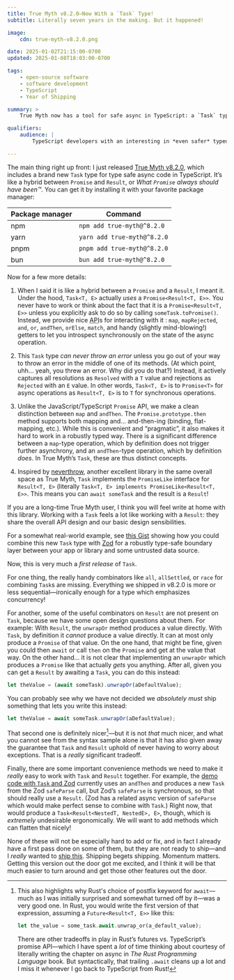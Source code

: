 ```yaml
---
title: True Myth v8.2.0—Now With a `Task` Type!
subtitle: Literally seven years in the making. But it happened!

image:
    cdn: true-myth-v8.2.0.png

date: 2025-01-02T21:15:00-0700
updated: 2025-01-08T18:03:00-0700

tags:
    - open-source software
    - software development
    - TypeScript
    - Year of Shipping

summary: >
    True Myth now has a tool for safe async in TypeScript: a `Task` type, the glorious combination of a `Promise` and a `Result`.

qualifiers:
    audience: |
        TypeScript developers with an interesting in *even safer* typed programming with a functional flair.

---
```


The main thing right up front: I just released [True Myth v8.2.0][release], which includes a brand new `Task` type for type safe async code in TypeScript. It’s like a hybrid between `Promise` and `Result`, or *What `Promise` always should have been™*. You can get it by installing it with your favorite package manager:

| Package manager | Command                     |
| --------------- | --------------------------- |
| npm             | `npm add true-myth@^8.2.0`  |
| yarn            | `yarn add true-myth@^8.2.0` |
| pnpm            | `pnpm add true-myth@^8.2.0` |
| bun             | `bun add true-myth@^8.2.0`  |

[release]: https://github.com/true-myth/true-myth/releases/tag/v8.2.0

Now for a few more details:

1. When I said it is like a hybrid between a `Promise` and a `Result`, I meant it. Under the hood, `Task<T, E>` actually *uses* a `Promise<Result<T, E>>`. You never have to work or think about the fact that it is a `Promise<Result<T, E>>` unless you explicitly ask to do so by calling `someTask.toPromise()`. Instead, we provide nice <abbr title="application programming interface">API</abbr>s for interacting with it : `map`, `mapRejected`, `and`, `or`, `andThen`, `orElse`, `match`, and handy (slightly mind-blowing!) getters to let you introspect synchronously on the state of the async operation.

2. This `Task` type *can never throw an error* unless you go out of your way to throw an error in the middle of one of its methods. (At which point, uhh… yeah, you threw an error. Why did you do that?) Instead, it actively captures all resolutions as `Resolved` with a `T` value and rejections as `Rejected` with an `E` value. In other words, `Task<T, E>` is to `Promise<T>` for async operations as `Result<T, E>` is to `T` for synchronous operations.

3. Unlike the JavaScript/TypeScript `Promise` <abbr>API</abbr>, we make a clean distinction between `map` and `andThen`. The `Promise.prototype.then` method supports both mapping and… and-then-ing (binding, flat-mapping, etc.). While this is convenient and “pragmatic”, it also makes it hard to work in a robustly typed way. There is a significant difference between a `map`-type operation, which by definition does not trigger further asynchrony, and an `andThen`-type operation, which by definition *does*. In True Myth’s `Task`, these are thus distinct concepts.

4. Inspired by [neverthrow][neverthrow], another excellent library in the same overall space as True Myth, `Task` implements the `PromiseLike` interface for `Result<T, E>` (literally `Task<T, E> implements PromiseLike<Result<T, E>>`. This means you can `await someTask` and the result is a `Result`!

[neverthrow]: https://github.com/supermacro/neverthrow

If you are a long-time True Myth user, I think you will feel write at home with this library. Working with a `Task` feels a lot like working with a `Result`: they share the overall <abbr>API</abbr> design and our basic design sensibilities.

For a somewhat real-world example, see [this Gist][gist] showing how you could combine this new `Task` type with [Zod][zod] for a robustly type-safe boundary layer between your app or library and some untrusted data source.

[gist]: https://gist.github.com/chriskrycho/754dca84a72d3adf846469538f1ccab3
[zod]: https://zod.dev

Now, this is very much a *first release* of `Task`.

For one thing, the really handy combinators like `all`, `allSettled`, or `race` for combining `Task`s are missing. Everything we shipped in v8.2.0 is more or less sequential—ironically enough for a type which emphasizes concurrency!

For another, some of the useful combinators on `Result` are not present on `Task`, because we have some open design questions about them. For example: With `Result`, the `unwrapOr` method produces a value directly. With `Task`, by definition it *cannot* produce a value directly. It can at most only produce a `Promise` of that value. On the one hand, that might be fine, given you could then `await` or call `then` on the `Promise` and get at the value that way. On the other hand… it is not clear that implementing an `unwrapOr` which produces a `Promise` like that actually *gets* you anything. After all, given you can get a `Result` by awaiting a `Task`, you can do this instead:

```ts
let theValue = (await someTask).unwrapOr(aDefaultValue);
```
    
You can probably see why we have not decided we *absolutely must* ship something that lets you write this instead:
    
```ts
let theValue = await someTask.unwrapOr(aDefaultValue);
```
    
That second one is definitely nicer[^syntax]—but it is not *that* much nicer, and what you cannot see from the syntax sample alone is that it has also given away the guarantee that `Task` and `Result` uphold of never having to worry about exceptions. That is a *really* significant tradeoff.

Finally, there are some important convenience methods we need to make it *really* easy to work with `Task` and `Result` together. For example, the [demo code with `Task` and Zod][gist] currently uses an `andThen` and produces a new `Task` from the Zod `safeParse` call, but Zod’s `safeParse` is synchronous, so that should really use a `Result`. (Zod has a related async version of `safeParse` which would make perfect sense to combine with `Task`.) Right now, that would produce a `Task<Result<NestedT, NestedE>, E>`, though, which is *extremely* undesirable ergonomically. We will want to add methods which can flatten that nicely!

None of these will not be especially hard to add or fix, and in fact I already have a first pass done on some of them, but they are not ready to ship—and I *really* wanted to [ship this][year-of-shipping]. Shipping begets shipping. Momentum matters. Getting this version out the door got me excited, and I think it will be that much easier to turn around and get those other features out the door.

[year-of-shipping]: https://v5.chriskrycho.com/notes/year-of-shipping/

[^syntax]: This also highlights why Rust's choice of postfix keyword for `await`—much as I was initially surprised and somewhat turned off by it—was a very good one. In Rust, you would write the first version of that expression, assuming a `Future<Result<T, E>>` like this:

    ```rust
    let the_value = some_task.await.unwrap_or(a_default_value);
    ```
    
    There are other tradeoffs in play in Rust’s futures vs. TypeScript’s promise <abbr>API</abbr>—which I have spent a *lot* of time thinking about courtesy of literally writing the chapter on async in <cite>The Rust Programming Language</cite> book. But syntactically, that trailing `.await` cleans up a lot and I miss it whenever I go back to TypeScript from Rust!
